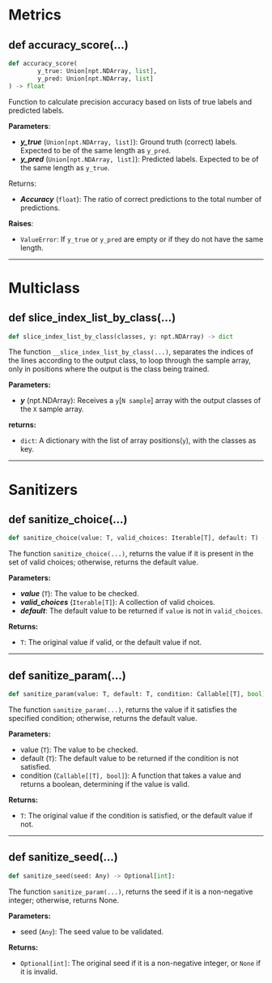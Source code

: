 # Metrics

## def accuracy_score(...)

```python
def accuracy_score(
        y_true: Union[npt.NDArray, list],
        y_pred: Union[npt.NDArray, list]
) -> float
```

Function to calculate precision accuracy based on lists of true labels and
predicted labels.

**Parameters**:
* **_y_true_** (``Union[npt.NDArray, list]``): Ground truth (correct) labels.
    Expected to be of the same length as `y_pred`.
* **_y_pred_** (``Union[npt.NDArray, list]``): Predicted labels. Expected to
    be of the same length as `y_true`.

Returns:
* **_Accuracy_** (``float``): The ratio of correct predictions to the total
number of predictions.

**Raises**:
* `ValueError`: If `y_true` or `y_pred` are empty or if they do not have the same length.

---

# Multiclass

## def slice_index_list_by_class(...)

```python
def slice_index_list_by_class(classes, y: npt.NDArray) -> dict
```

The function ``__slice_index_list_by_class(...)``, separates the indices of the lines
according to the output class, to loop through the sample array, only in positions where
the output is the class being trained.

**Parameters:**
* **_y_** (npt.NDArray): Receives a ``y``[``N sample``] array with the output classes of the
    ``X`` sample array.

**returns:**
* `dict`: A dictionary with the list of array positions(``y``), with the classes as key.

---

# Sanitizers


## def sanitize_choice(...)

```python
def sanitize_choice(value: T, valid_choices: Iterable[T], default: T) -> T
```

The function ``sanitize_choice(...)``, returns the value if it is present in the set of valid choices; otherwise, returns the default value.


**Parameters:**
* ***value*** (``T``): The value to be checked.
* ***valid_choices*** (``Iterable[T]``): A collection of valid choices.
* ***default***:  The default value to be returned if ``value`` is not in ``valid_choices``.


**Returns:**
* `T`: The original value if valid, or the default value if not.

---

## def sanitize_param(...)

```python
def sanitize_param(value: T, default: T, condition: Callable[[T], bool]) -> T:
```

The function ``sanitize_param(...)``, returns the value if it satisfies the specified condition; otherwise, returns the default value.

**Parameters:**
* value (``T``): The value to be checked.
* default (``T``): The default value to be returned if the condition is not satisfied.
* condition (``Callable[[T], bool]``): A function that takes a value and returns a boolean, determining if the value is valid.


**Returns:**
* `T`: The original value if the condition is satisfied, or the default value if not.

---

## def sanitize_seed(...)

```python
def sanitize_seed(seed: Any) -> Optional[int]:
```

The function ``sanitize_param(...)``, returns the seed if it is a non-negative integer; otherwise, returns None.

**Parameters:**
* seed (``Any``): The seed value to be validated.

**Returns:**
* ``Optional[int]``: The original seed if it is a non-negative integer, or ``None`` if it is invalid.
